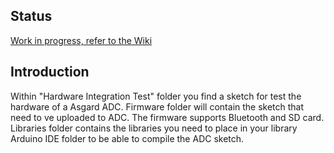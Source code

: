 ## Status
[Work in progress, refer to the Wiki](https://github.com/BasicAirData/AirDataComputer/wiki)

## Introduction
Within "Hardware Integration Test" folder you find a sketch for test the hardware of a Asgard ADC.
Firmware folder will contain the sketch that need to ve uploaded to ADC. The firmware supports Bluetooth and SD card.
Libraries folder contains the libraries you need to place in your library Arduino IDE folder to be able to compile the ADC sketch.
